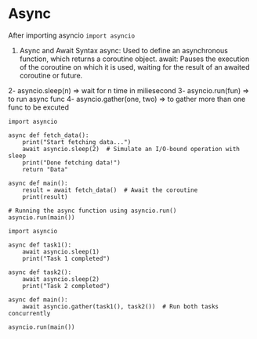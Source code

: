 # Async
After importing asyncio
	```
	import asyncio
	```

1. Async and Await Syntax
async: Used to define an asynchronous function, which returns a coroutine object.
await: Pauses the execution of the coroutine on which it is used, waiting for the result of an awaited coroutine or future.

2- asyncio.sleep(n) => wait for n time in miliesecond
3- asyncio.run(fun) => to run async func
4- asyncio.gather(one, two) => to gather more than one func to be excuted

```
import asyncio

async def fetch_data():
    print("Start fetching data...")
    await asyncio.sleep(2)  # Simulate an I/O-bound operation with sleep
    print("Done fetching data!")
    return "Data"

async def main():
    result = await fetch_data()  # Await the coroutine
    print(result)

# Running the async function using asyncio.run()
asyncio.run(main())

```

```
import asyncio

async def task1():
    await asyncio.sleep(1)
    print("Task 1 completed")

async def task2():
    await asyncio.sleep(2)
    print("Task 2 completed")

async def main():
    await asyncio.gather(task1(), task2())  # Run both tasks concurrently

asyncio.run(main())
```
